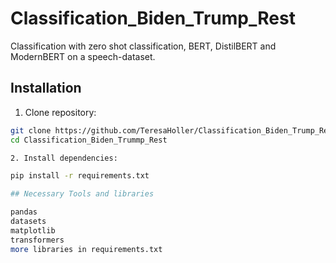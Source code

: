 # Classification_Biden_Trump_Rest
Classification with zero shot classification, BERT, DistilBERT and ModernBERT on a speech-dataset.

## Installation

1. Clone repository:
```bash
git clone https://github.com/TeresaHoller/Classification_Biden_Trump_Rest.git
cd Classification_Biden_Trummp_Rest

2. Install dependencies:

pip install -r requirements.txt

## Necessary Tools and libraries

pandas
datasets
matplotlib
transformers
more libraries in requirements.txt
